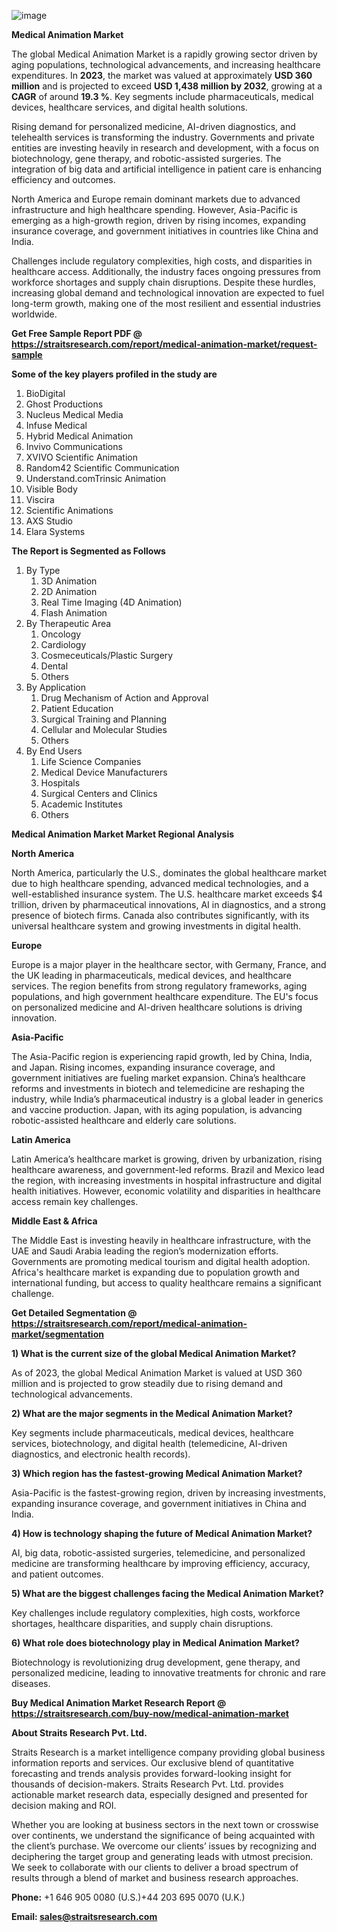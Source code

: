 ![image](https://github.com/user-attachments/assets/4df50583-e9da-4c0a-a303-972aa02f5961)<p><strong>Medical Animation Market</strong></p>
<p>The global Medical Animation Market is a rapidly growing sector driven by aging populations, technological advancements, and increasing healthcare expenditures. In <strong>2023</strong>, the market was valued at approximately <strong>USD 360 million</strong> and is projected to exceed <strong>USD 1,438 million</strong><strong> by 2032</strong>, growing at a <strong>CAGR</strong> of around <strong>19.3 %</strong>. Key segments include pharmaceuticals, medical devices, healthcare services, and digital health solutions.</p>
<p>Rising demand for personalized medicine, AI-driven diagnostics, and telehealth services is transforming the industry. Governments and private entities are investing heavily in research and development, with a focus on biotechnology, gene therapy, and robotic-assisted surgeries. The integration of big data and artificial intelligence in patient care is enhancing efficiency and outcomes.</p>
<p>North America and Europe remain dominant markets due to advanced infrastructure and high healthcare spending. However, Asia-Pacific is emerging as a high-growth region, driven by rising incomes, expanding insurance coverage, and government initiatives in countries like China and India.</p>
<p>Challenges include regulatory complexities, high costs, and disparities in healthcare access. Additionally, the industry faces ongoing pressures from workforce shortages and supply chain disruptions. Despite these hurdles, increasing global demand and technological innovation are expected to fuel long-term growth, making one of the most resilient and essential industries worldwide.</p>
<p><strong>Get Free Sample Report PDF @ <a href=https://straitsresearch.com/report/medical-animation-market/request-sample>https://straitsresearch.com/report/medical-animation-market/request-sample</a></strong></p>
<div><strong>Some of the key players profiled in the study are</strong></div>
<p><ol>
<li>BioDigital</li>
<li>Ghost Productions</li>
<li>Nucleus Medical Media</li>
<li>Infuse Medical</li>
<li>Hybrid Medical Animation</li>
<li>Invivo Communications</li>
<li>XVIVO Scientific Animation</li>
<li>Random42 Scientific Communication</li>
<li>Understand.comTrinsic Animation</li>
<li>Visible Body</li>
<li>Viscira</li>
<li>Scientific Animations</li>
<li>AXS Studio</li>
<li>Elara Systems</li>
</ol></p>
<p><strong>The Report is Segmented as Follows</strong></p>
<p><ol>
<li>By Type
<ol>
<li>3D Animation</li>
<li>2D Animation</li>
<li>Real Time Imaging (4D Animation)</li>
<li>Flash Animation</li>
</ol>
</li>
<li>By Therapeutic Area
<ol>
<li>Oncology</li>
<li>Cardiology</li>
<li>Cosmeceuticals/Plastic Surgery</li>
<li>Dental</li>
<li>Others</li>
</ol>
</li>
<li>By Application
<ol>
<li>Drug Mechanism of Action and Approval</li>
<li>Patient Education</li>
<li>Surgical Training and Planning</li>
<li>Cellular and Molecular Studies</li>
<li>Others</li>
</ol>
</li>
<li>By End Users
<ol>
<li>Life Science Companies</li>
<li>Medical Device Manufacturers</li>
<li>Hospitals</li>
<li>Surgical Centers and Clinics</li>
<li>Academic Institutes</li>
<li>Others</li>
</ol>
</li>
</ol></p>
<p><strong>Medical Animation Market Market Regional Analysis</strong></p>
<p><strong>North America</strong></p>
<p>North America, particularly the U.S., dominates the global healthcare market due to high healthcare spending, advanced medical technologies, and a well-established insurance system. The U.S. healthcare market exceeds $4 trillion, driven by pharmaceutical innovations, AI in diagnostics, and a strong presence of biotech firms. Canada also contributes significantly, with its universal healthcare system and growing investments in digital health.</p>
<p><strong>Europe</strong></p>
<p>Europe is a major player in the healthcare sector, with Germany, France, and the UK leading in pharmaceuticals, medical devices, and healthcare services. The region benefits from strong regulatory frameworks, aging populations, and high government healthcare expenditure. The EU's focus on personalized medicine and AI-driven healthcare solutions is driving innovation.</p>
<p><strong>Asia-Pacific</strong></p>
<p>The Asia-Pacific region is experiencing rapid growth, led by China, India, and Japan. Rising incomes, expanding insurance coverage, and government initiatives are fueling market expansion. China&rsquo;s healthcare reforms and investments in biotech and telemedicine are reshaping the industry, while India&rsquo;s pharmaceutical industry is a global leader in generics and vaccine production. Japan, with its aging population, is advancing robotic-assisted healthcare and elderly care solutions.</p>
<p><strong>Latin America</strong></p>
<p>Latin America&rsquo;s healthcare market is growing, driven by urbanization, rising healthcare awareness, and government-led reforms. Brazil and Mexico lead the region, with increasing investments in hospital infrastructure and digital health initiatives. However, economic volatility and disparities in healthcare access remain key challenges.</p>
<p><strong>Middle East &amp; Africa</strong></p>
<p>The Middle East is investing heavily in healthcare infrastructure, with the UAE and Saudi Arabia leading the region&rsquo;s modernization efforts. Governments are promoting medical tourism and digital health adoption. Africa's healthcare market is expanding due to population growth and international funding, but access to quality healthcare remains a significant challenge.</p>
<p><strong>Get Detailed Segmentation @ <a href=https://straitsresearch.com/report/medical-animation-market/segmentation>https://straitsresearch.com/report/medical-animation-market/segmentation</a></strong></p>
<p><strong>1) What is the current size of the global Medical Animation Market?</strong></p>
<p>As of 2023, the global Medical Animation Market is valued at USD 360 million and is projected to grow steadily due to rising demand and technological advancements.</p>
<p><strong>2) What are the major segments in the Medical Animation Market?</strong></p>
<p>Key segments include pharmaceuticals, medical devices, healthcare services, biotechnology, and digital health (telemedicine, AI-driven diagnostics, and electronic health records).</p>
<p><strong>3) Which region has the fastest-growing Medical Animation Market?</strong></p>
<p>Asia-Pacific is the fastest-growing region, driven by increasing investments, expanding insurance coverage, and government initiatives in China and India.</p>
<p><strong>4) How is technology shaping the future of Medical Animation Market?</strong></p>
<p>AI, big data, robotic-assisted surgeries, telemedicine, and personalized medicine are transforming healthcare by improving efficiency, accuracy, and patient outcomes.</p>
<p><strong>5) What are the biggest challenges facing the Medical Animation Market?</strong></p>
<p>Key challenges include regulatory complexities, high costs, workforce shortages, healthcare disparities, and supply chain disruptions.</p>
<p><strong>6) What role does biotechnology play in Medical Animation Market?</strong></p>
<p>Biotechnology is revolutionizing drug development, gene therapy, and personalized medicine, leading to innovative treatments for chronic and rare diseases.</p>
<p><strong>Buy Medical Animation Market Research Report @ <a href=https://straitsresearch.com/buy-now/medical-animation-market>https://straitsresearch.com/buy-now/medical-animation-market</a></strong></p>
<p><strong>About Straits Research Pvt. Ltd.</strong></p>
<p>Straits Research is a market intelligence company providing global business information reports and services. Our exclusive blend of quantitative forecasting and trends analysis provides forward-looking insight for thousands of decision-makers. Straits Research Pvt. Ltd. provides actionable market research data, especially designed and presented for decision making and ROI.</p>
<p>Whether you are looking at business sectors in the next town or crosswise over continents, we understand the significance of being acquainted with the client&rsquo;s purchase. We overcome our clients&rsquo; issues by recognizing and deciphering the target group and generating leads with utmost precision. We seek to collaborate with our clients to deliver a broad spectrum of results through a blend of market and business research approaches.</p>
<p><strong><strong>Phone:</strong></strong> +1 646 905 0080 (U.S.)+44 203 695 0070 (U.K.)</p>
<p><strong><strong>Email: </strong></strong><a href=mailto:sales@straitsresearch.com><strong><u><strong>sales@straitsresearch.com</strong></u></strong></a></p>
